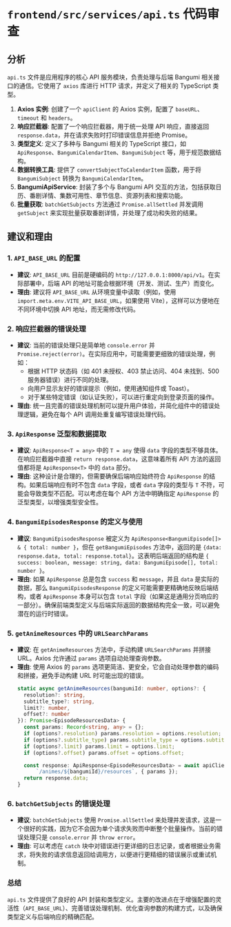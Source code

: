 # `frontend/src/services/api.ts` 代码审查

## 分析

`api.ts` 文件是应用程序的核心 API 服务模块，负责处理与后端 Bangumi 相关接口的通信。它使用了 `axios` 库进行 HTTP 请求，并定义了相关的 TypeScript 类型。

1.  **Axios 实例**: 创建了一个 `apiClient` 的 Axios 实例，配置了 `baseURL`、`timeout` 和 `headers`。
2.  **响应拦截器**: 配置了一个响应拦截器，用于统一处理 API 响应，直接返回 `response.data`，并在请求失败时打印错误信息并拒绝 Promise。
3.  **类型定义**: 定义了多种与 Bangumi 相关的 TypeScript 接口，如 `ApiResponse`、`BangumiCalendarItem`、`BangumiSubject` 等，用于规范数据结构。
4.  **数据转换工具**: 提供了 `convertSubjectToCalendarItem` 函数，用于将 `BangumiSubject` 转换为 `BangumiCalendarItem`。
5.  **BangumiApiService**: 封装了多个与 Bangumi API 交互的方法，包括获取日历、番剧详情、集数可用性、章节信息、资源列表和搜索功能。
6.  **批量获取**: `batchGetSubjects` 方法通过 `Promise.allSettled` 并发调用 `getSubject` 来实现批量获取番剧详情，并处理了成功和失败的结果。

## 建议和理由

### 1. `API_BASE_URL` 的配置

*   **建议**: `API_BASE_URL` 目前是硬编码的 `http://127.0.0.1:8000/api/v1`。在实际部署中，后端 API 的地址可能会根据环境（开发、测试、生产）而变化。
*   **理由**: 建议将 `API_BASE_URL` 从环境变量中读取（例如，使用 `import.meta.env.VITE_API_BASE_URL`，如果使用 Vite），这样可以方便地在不同环境中切换 API 地址，而无需修改代码。

### 2. 响应拦截器的错误处理

*   **建议**: 当前的错误处理只是简单地 `console.error` 并 `Promise.reject(error)`。在实际应用中，可能需要更细致的错误处理，例如：
    *   根据 HTTP 状态码（如 401 未授权、403 禁止访问、404 未找到、500 服务器错误）进行不同的处理。
    *   向用户显示友好的错误提示（例如，使用通知组件或 Toast）。
    *   对于某些特定错误（如认证失败），可以进行重定向到登录页面的操作。
*   **理由**: 统一且完善的错误处理机制可以提升用户体验，并简化组件中的错误处理逻辑，避免在每个 API 调用处重复编写错误处理代码。

### 3. `ApiResponse` 泛型和数据提取

*   **建议**: `ApiResponse<T = any>` 中的 `T = any` 使得 `data` 字段的类型不够具体。在响应拦截器中直接 `return response.data`，这意味着所有 API 方法的返回值都将是 `ApiResponse<T>` 中的 `data` 部分。
*   **理由**: 这种设计是合理的，但需要确保后端响应始终符合 `ApiResponse` 的结构。如果后端响应有时不包含 `data` 字段，或者 `data` 字段的类型与 `T` 不符，可能会导致类型不匹配。可以考虑在每个 API 方法中明确指定 `ApiResponse` 的泛型类型，以增强类型安全性。

### 4. `BangumiEpisodesResponse` 的定义与使用

*   **建议**: `BangumiEpisodesResponse` 被定义为 `ApiResponse<BangumiEpisode[]> & { total: number }`，但在 `getBangumiEpisodes` 方法中，返回的是 `{data: response.data, total: response.total}`。这表明后端返回的结构是 `{ success: boolean, message: string, data: BangumiEpisode[], total: number }`。
*   **理由**: 如果 `ApiResponse` 总是包含 `success` 和 `message`，并且 `data` 是实际的数据，那么 `BangumiEpisodesResponse` 的定义可能需要更精确地反映后端结构，或者 `ApiResponse` 本身可以包含 `total` 字段（如果这是通用分页响应的一部分）。确保前端类型定义与后端实际返回的数据结构完全一致，可以避免潜在的运行时错误。

### 5. `getAnimeResources` 中的 `URLSearchParams`

*   **建议**: 在 `getAnimeResources` 方法中，手动构建 `URLSearchParams` 并拼接 URL。Axios 允许通过 `params` 选项自动处理查询参数。
*   **理由**: 使用 Axios 的 `params` 选项更简洁、更安全，它会自动处理参数的编码和拼接，避免手动构建 URL 时可能出现的错误。
    ```typescript
    static async getAnimeResources(bangumiId: number, options?: {
      resolution?: string,
      subtitle_type?: string,
      limit?: number,
      offset?: number
    }): Promise<EpisodeResourcesData> {
      const params: Record<string, any> = {};
      if (options?.resolution) params.resolution = options.resolution;
      if (options?.subtitle_type) params.subtitle_type = options.subtitle_type;
      if (options?.limit) params.limit = options.limit;
      if (options?.offset) params.offset = options.offset;

      const response: ApiResponse<EpisodeResourcesData> = await apiClient.get(
          `/animes/${bangumiId}/resources`, { params });
      return response.data;
    }
    ```

### 6. `batchGetSubjects` 的错误处理

*   **建议**: `batchGetSubjects` 使用 `Promise.allSettled` 来处理并发请求，这是一个很好的实践，因为它不会因为单个请求失败而中断整个批量操作。当前的错误处理只是 `console.error` 并 `throw error`。
*   **理由**: 可以考虑在 `catch` 块中对错误进行更详细的日志记录，或者根据业务需求，将失败的请求信息返回给调用方，以便进行更精细的错误展示或重试机制。

### 总结

`api.ts` 文件提供了良好的 API 封装和类型定义。主要的改进点在于增强配置的灵活性（`API_BASE_URL`）、完善错误处理机制、优化查询参数的构建方式，以及确保类型定义与后端响应的精确匹配。
